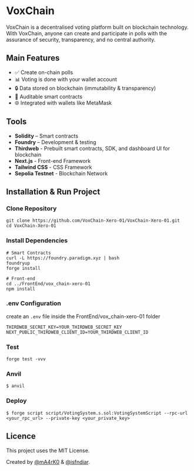 # VoxChain

VoxChain is a decentralised voting platform built on blockchain technology. With VoxChain, anyone can create and participate in polls with the assurance of security, transparency, and no central authority.

## Main Features

-   ✅ Create on-chain polls
-   📊 Voting is done with your wallet account
-   🔒 Data stored on blockchain (immutability & transparency)
-   📝 Auditable smart contracts
-   🌐 Integrated with wallets like MetaMask

## Tools

- **Solidity** – Smart contracts
- **Foundry** – Development & testing
- **Thirdweb** - Prebuilt smart contracts, SDK, and dashboard UI for blockchain
- **Next.js** - Front-end Framework
- **Tailwind CSS** - CSS Framework
- **Sepolia Testnet** - Blockchain Network

## Installation & Run Project

### Clone Repository

```shell
git clone https://github.com/VoxChain-Xero-01/VoxChain-Xero-01.git
cd VoxChain-Xero-01
```

### Install Dependencies

```shell
# Smart Contracts
curl -L https://foundry.paradigm.xyz | bash
foundryup
forge install

# Front-end
cd ../FrontEnd/vox_chain-xero-01
npm install
```

### .env Configuration

create an `.env` file inside the FrontEnd/vox_chain-xero-01 folder

```.env
THIRDWEB_SECRET_KEY=YOUR_THIRDWEB_SECRET_KEY
NEXT_PUBLIC_THIRDWEB_CLIENT_ID=YOUR_THIRDWEB_CLIENT_ID
```

### Test

```shell
forge test -vvv
```

### Anvil

```shell
$ anvil
```

### Deploy

```shell
$ forge script script/VotingSystem.s.sol:VotingSystemScript --rpc-url <your_rpc_url> --private-key <your_private_key>
```

## Licence

This project uses the MIT License.

Created by [@mA4rK0](https://github.com/mA4rK0) & [@isfndiar](https://github.com/isfndiar).
